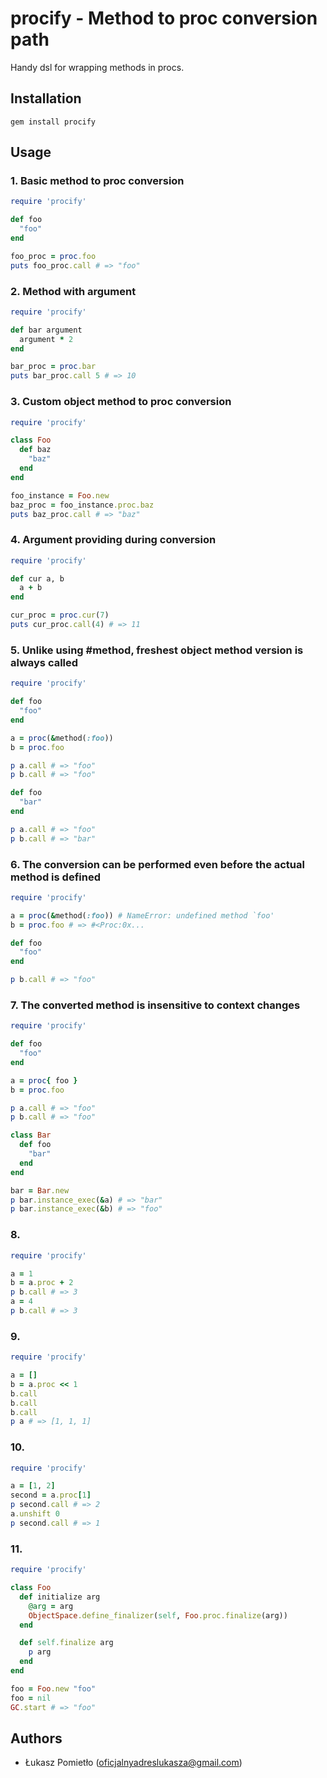 procify - Method to proc conversion path
===

Handy dsl for wrapping methods in procs.


Installation
---
```
gem install procify
```

Usage
---
### 1. Basic method to proc conversion
```RUBY
require 'procify'

def foo
  "foo"
end

foo_proc = proc.foo
puts foo_proc.call # => "foo"

```

### 2. Method with argument
```RUBY
require 'procify'

def bar argument
  argument * 2
end

bar_proc = proc.bar
puts bar_proc.call 5 # => 10

```

### 3. Custom object method to proc conversion
```RUBY
require 'procify'

class Foo
  def baz
    "baz"
  end
end

foo_instance = Foo.new
baz_proc = foo_instance.proc.baz
puts baz_proc.call # => "baz"

```

### 4. Argument providing during conversion
```RUBY
require 'procify'

def cur a, b
  a + b
end

cur_proc = proc.cur(7)
puts cur_proc.call(4) # => 11
```

### 5. Unlike using #method, freshest object method version is always called
```RUBY
require 'procify'

def foo
  "foo"
end

a = proc(&method(:foo))
b = proc.foo

p a.call # => "foo"
p b.call # => "foo"

def foo
  "bar"
end

p a.call # => "foo"
p b.call # => "bar"
```

### 6. The conversion can be performed even before the actual method is defined
```RUBY
require 'procify'

a = proc(&method(:foo)) # NameError: undefined method `foo'
b = proc.foo # => #<Proc:0x...

def foo
  "foo"
end

p b.call # => "foo"

```

### 7. The converted method is insensitive to context changes
```RUBY
require 'procify'

def foo
  "foo"
end

a = proc{ foo }
b = proc.foo

p a.call # => "foo"
p b.call # => "foo"

class Bar
  def foo
    "bar"
  end
end

bar = Bar.new
p bar.instance_exec(&a) # => "bar"
p bar.instance_exec(&b) # => "foo"
```

### 8. 
```RUBY
require 'procify'

a = 1
b = a.proc + 2
p b.call # => 3
a = 4
p b.call # => 3
```

### 9. 
```RUBY
require 'procify'

a = []
b = a.proc << 1
b.call
b.call
b.call
p a # => [1, 1, 1]
```

### 10. 
```RUBY
require 'procify'

a = [1, 2]
second = a.proc[1]
p second.call # => 2
a.unshift 0
p second.call # => 1

```

### 11. 
```RUBY
require 'procify'

class Foo
  def initialize arg
    @arg = arg
    ObjectSpace.define_finalizer(self, Foo.proc.finalize(arg))
  end

  def self.finalize arg
    p arg
  end
end

foo = Foo.new "foo"
foo = nil
GC.start # => "foo"

```


Authors
---
- Łukasz Pomietło (oficjalnyadreslukasza@gmail.com)
